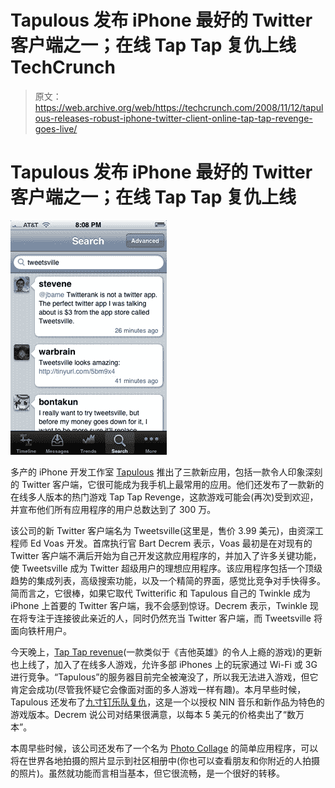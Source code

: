 # Tapulous 发布 iPhone 最好的 Twitter 客户端之一；在线 Tap Tap 复仇上线 TechCrunch

> 原文：<https://web.archive.org/web/https://techcrunch.com/2008/11/12/tapulous-releases-robust-iphone-twitter-client-online-tap-tap-revenge-goes-live/>

# Tapulous 发布 iPhone 最好的 Twitter 客户端之一；在线 Tap Tap 复仇上线

![](img/da7ae64ce96005792d8bc0a5270cb06f.png)

多产的 iPhone 开发工作室 [Tapulous](https://web.archive.org/web/20221006051121/http://www.tapulous.com/) 推出了三款新应用，包括一款令人印象深刻的 Twitter 客户端，它很可能成为我手机上最常用的应用。他们还发布了一款新的在线多人版本的热门游戏 Tap Tap Revenge，这款游戏可能会(再次)受到欢迎，并宣布他们所有应用程序的用户总数达到了 300 万。

该公司的新 Twitter 客户端名为 Tweetsville(这里是，售价 3.99 美元)，由资深工程师 Ed Voas 开发。首席执行官 Bart Decrem 表示，Voas 最初是在对现有的 Twitter 客户端不满后开始为自己开发这款应用程序的，并加入了许多关键功能，使 Tweetsville 成为 Twitter 超级用户的理想应用程序。该应用程序包括一个顶级趋势的集成列表，高级搜索功能，以及一个精简的界面，感觉比竞争对手快得多。简而言之，它很棒，如果它取代 Twitterific 和 Tapulous 自己的 Twinkle 成为 iPhone 上首要的 Twitter 客户端，我不会感到惊讶。Decrem 表示，Twinkle 现在将专注于连接彼此亲近的人，同时仍然充当 Twitter 客户端，而 Tweetsville 将面向铁杆用户。

今天晚上，[Tap Tap revenue](https://web.archive.org/web/20221006051121/http://itunes.apple.com/WebObjects/MZStore.woa/wa/viewSoftware?id=284972147&mt=8)(一款类似于《吉他英雄》的令人上瘾的游戏)的更新也上线了，加入了在线多人游戏，允许多部 iPhones 上的玩家通过 Wi-Fi 或 3G 进行竞争。“Tapulous”的服务器目前完全被淹没了，所以我无法进入游戏，但它肯定会成功(尽管我怀疑它会像面对面的多人游戏一样有趣)。本月早些时候，Tapulous 还发布了[九寸钉乐队复仇](https://web.archive.org/web/20221006051121/http://www.beta.techcrunch.com/2008/09/29/nin-edition-of-tap-tap-revenge-brings-licensed-content-to-apples-app-store/)，这是一个以授权 NIN 音乐和新作品为特色的游戏版本。Decrem 说公司对结果很满意，以每本 5 美元的价格卖出了“数万本”。

本周早些时候，该公司还发布了一个名为 [Photo Collage](https://web.archive.org/web/20221006051121/http://itunes.apple.com/WebObjects/MZStore.woa/wa/viewSoftware?id=290822439&mt=8) 的简单应用程序，可以将在世界各地拍摄的照片显示到社区相册中(你也可以查看朋友和你附近的人拍摄的照片)。虽然就功能而言相当基本，但它很流畅，是一个很好的转移。